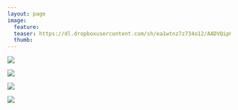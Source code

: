 ```yaml
---
layout: page
image:
  feature:
  teaser: https://dl.dropboxusercontent.com/sh/ea1wtnz7z734o12/AADVQipCYA2W-wincgghjHnoa/luontokuvat/kes%C3%A4/8/DS32799-245px.jpg
  thumb:
---
```


[![](https://dl.dropboxusercontent.com/sh/ea1wtnz7z734o12/AADbp1EktLGSopo9Ah-QE9j8a/luontokuvat/kes%C3%A4/8/DS32828-800px.jpg)](https://dl.dropboxusercontent.com/sh/ea1wtnz7z734o12/AACXRVaB7DFMh4E-JTQatGLsa/luontokuvat/kes%C3%A4/8/DS32828.jpg)

[![](https://dl.dropboxusercontent.com/sh/ea1wtnz7z734o12/AAAF7KRcvMMFfaCj85nIwJa4a/luontokuvat/kes%C3%A4/8/DS32825-800px.jpg)](https://dl.dropboxusercontent.com/sh/ea1wtnz7z734o12/AACwIyyow1xa9ZBOrzdpS7hKa/luontokuvat/kes%C3%A4/8/DS32825.jpg)

[![](https://dl.dropboxusercontent.com/sh/ea1wtnz7z734o12/AACcagzSwduPekmyTFNOOnTLa/luontokuvat/kes%C3%A4/8/DS32791-800px.jpg)](https://dl.dropboxusercontent.com/sh/ea1wtnz7z734o12/AAD6CnNmslEUcLJvwNJzVytia/luontokuvat/kes%C3%A4/8/DS32791.jpg)

[![](https://dl.dropboxusercontent.com/sh/ea1wtnz7z734o12/AAA9gdO0JrkniiI-f7Ymkz_1a/luontokuvat/kes%C3%A4/8/DS32799-800px.jpg)](https://dl.dropboxusercontent.com/sh/ea1wtnz7z734o12/AADeXebepTvRpBqLmS7QNnn1a/luontokuvat/kes%C3%A4/8/DS32799.jpg)
